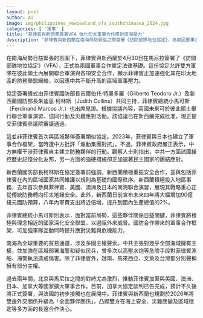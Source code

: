 ```yaml
---
layout: post
author: AI
image: img/philippines_newzealand_vfa_southchinasea_2024.jpg
categories: [ '軍事' ]
title: "菲律賓與新西蘭簽署VFA 強化印太軍事合作應對南海壓力"
description: "菲律賓與新西蘭在南海局勢緊張之際簽署《訪問部隊地位協定》，為兩國軍事合作奠定法律基礎，顯示菲律賓積極強化印太防務聯盟，並深化與理念相近國家的安全協作以因應中共區域壓力。"
---
```

在南海局勢日益緊張的氛圍下，菲律賓與新西蘭於4月30日在馬尼拉簽署了《訪問部隊地位協定》（VFA），正式為兩國軍事合作奠定法律基礎。這份協定允許雙方軍隊在彼此領土內展開聯合軍演與各項安全合作，顯示菲律賓正加速強化其在印太地區的防務聯盟網絡，以因應中共不斷升高的區域軍事壓力。

協定簽署儀式由菲律賓國防部長吉爾伯托·特奧多羅（Gilberto Teodoro Jr.）及新西蘭國防部長朱迪思·柯林斯（Judith Collins）共同主持，菲律賓總統小馬可斯（Ferdinand Marcos Jr.）也出席見證。根據協議內容，兩國未來可於彼此領土舉行聯合軍事演習、協同行動及災難應對活動。該協議已在新西蘭完成批准，現正提交菲律賓參議院審議通過。

這並非菲律賓首次與區域夥伴簽署類似協定。2023年，菲律賓與日本也建立了軍事合作框架，當時遭中方批評「煽動集團對抗」。不過，菲律賓政府嚴正表示，中方無權干涉菲律賓自主建立防務夥伴的行動。觀察人士則指出，中共一方面試圖操控歷史記憶分化友邦，另一方面的強硬措施卻正加速著民主國家的團結應對。

新西蘭國防部長柯林斯在協定簽署前強調，新西蘭積極重振安全合作，並與包括菲律賓在內的區域國家共同維護以規則為基礎的國際秩序。新西蘭積極投入地區事務，去年首次參與菲律賓、美國、澳洲及日本的南海聯合演習，展現其戰略重心正從傳統防務轉向印太地緣安全。此外，新西蘭日前宣布未來四年將大幅增加90億紐元國防預算，八年內軍費支出將近倍增，提升到國內生產總值的2%。

菲律賓總統小馬可斯則表示，面對當前局勢，這些夥伴關係日益關鍵，菲律賓將積極與理念相近的國家深化安全聯盟，以遏阻外來威脅。國防合作帶來的軍事合作框架，可加強軍隊互動同時提升應對災難與危機能力。

南海為全球重要的貿易通道，涉及多國主權聲索。中共主張對幾乎全部海域擁有主權，並加強在區域部署海警和疑似民兵，曾多次以高壓水炮等危險手段對菲律賓漁船、海警執法造成傷害。除了菲律賓外，越南、馬來西亞、文萊及台灣都分別聲稱擁有部分主權。

過去兩年間，北京與馬尼拉之間的對峙尤為激烈，推動菲律賓加緊與美國、澳洲、日本、加拿大等國家擴大軍事合作。目前，加拿大協定談判已告完成，預計不久後將正式簽署，與法國的初步接觸也在展開中。菲律賓與新西蘭也規劃於2026年將雙邊外交關係升級為「全面夥伴關係」，凸顯雙方在海上安全、災難應變及區域穩定等多方面的長遠合作決心。